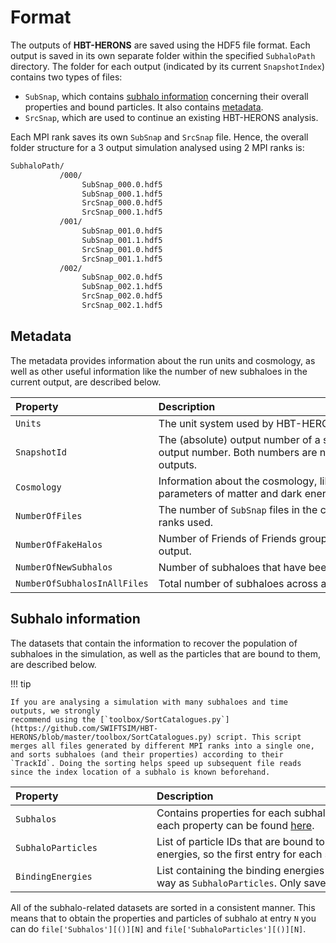 # Format

The outputs of **HBT-HERONS** are saved using the HDF5 file format. Each output is saved in its own separate folder within the specified `SubhaloPath` directory. The folder for each output (indicated by its current `SnapshotIndex`) contains two types of files:

* `SubSnap`, which contains [subhalo information](#subhalo-information) concerning their overall properties and bound particles. It also contains [metadata](#metadata).
* `SrcSnap`, which are used to continue an existing HBT-HERONS analysis.

Each MPI rank saves its own `SubSnap` and `SrcSnap` file. Hence, the overall folder structure for a 3 output simulation analysed using 2 MPI ranks is:

```bash
SubhaloPath/
           /000/
                SubSnap_000.0.hdf5
                SubSnap_000.1.hdf5
                SrcSnap_000.0.hdf5
                SrcSnap_000.1.hdf5
           /001/
                SubSnap_001.0.hdf5
                SubSnap_001.1.hdf5
                SrcSnap_001.0.hdf5
                SrcSnap_001.1.hdf5
           /002/
                SubSnap_002.0.hdf5
                SubSnap_002.1.hdf5
                SrcSnap_002.0.hdf5
                SrcSnap_002.1.hdf5
```

## Metadata

The metadata provides information about the run units and cosmology, as well as other useful information like the number of new subhaloes in the current output, are described below.

| <div style="width:210px">Property</div> | <div style="width:750px">Description</div>                             |
| :------------------------------------- | :-------------------------------------------------------------------------------------------------------------------------------------------------- |
|             `Units`             | The unit system used by HBT-HERONS, internally and in its output. |
|             `SnapshotId`             | The (absolute) output number of a simulation corresponding to the current HBT-HERONS (relative) output number. Both numbers are not equal when running HBT-HERONS on a subset of simulation outputs. |
|                `Cosmology`                 | Information about the cosmology, like the Hubble parameter,  expansion factor, and the density parameters of matter and dark energy.                                                                                                 |
|              `NumberOfFiles`               | The number of `SubSnap` files in the current HBT-HERONS output, which equals the number of MPI ranks used.                                                     |
|                `NumberOfFakeHalos`                 | Number of Friends of Friends groups that do not have any self-bound subhaloes in the current output. |
|              `NumberOfNewSubhalos`               | Number of subhaloes that have been identified for the first time in the current output.                                                       |
|             `NumberOfSubhalosInAllFiles`              | Total number of subhaloes across all files in the current output.                                                                             |

## Subhalo information

The datasets that contain the information to recover the population of subhaloes in the simulation, as well as the particles that are bound to them, are described below.

!!! tip

    If you are analysing a simulation with many subhaloes and time outputs, we strongly
    recommend using the [`toolbox/SortCatalogues.py`](https://github.com/SWIFTSIM/HBT-HERONS/blob/master/toolbox/SortCatalogues.py) script. This script merges all files generated by different MPI ranks into a single one, and sorts subhaloes (and their properties) according to their `TrackId`. Doing the sorting helps speed up subsequent file reads since the index location of a subhalo is known beforehand.

| <div style="width:210px">Property</div> | <div style="width:750px">Description</div>                             |
| :------------------------------------- | :-------------------------------------------------------------------------------------------------------------------------------------------------- |
|             `Subhalos`             | Contains properties for each subhalo computed using the particles bound to it. A description of each property can be found [here](../outputs/subhalo_properties.md). |
|             `SubhaloParticles`             | List of particle IDs that are bound to a subhalo. The IDs are sorted according to their binding energies, so the first entry for each subhalo is the most bound particle.  |
|             `BindingEnergies`              | List containing the binding energies of each particle that is bound to a subhalo, sorted in the same way as `SubhaloParticles`. Only saved if `SaveBoundParticleBindingEnergies` is `1`. |

All of the subhalo-related datasets are sorted in a consistent manner. This means that to obtain the properties  and particles of subhalo at entry `N` you can do `file['Subhalos'][()][N]` and `file['SubhaloParticles'][()][N]`.
